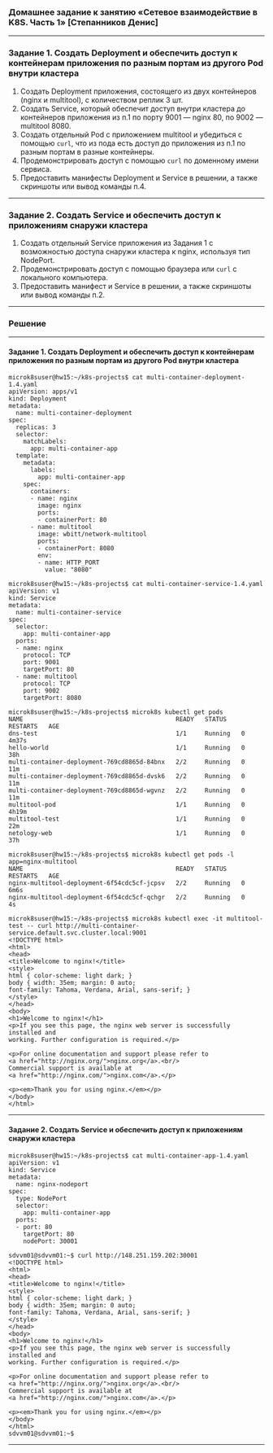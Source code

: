 ### Домашнее задание к занятию «Сетевое взаимодействие в K8S. Часть 1» [Степанников Денис]

------

### Задание 1. Создать Deployment и обеспечить доступ к контейнерам приложения по разным портам из другого Pod внутри кластера

1. Создать Deployment приложения, состоящего из двух контейнеров (nginx и multitool), с количеством реплик 3 шт.
2. Создать Service, который обеспечит доступ внутри кластера до контейнеров приложения из п.1 по порту 9001 — nginx 80, по 9002 — multitool 8080.
3. Создать отдельный Pod с приложением multitool и убедиться с помощью `curl`, что из пода есть доступ до приложения из п.1 по разным портам в разные контейнеры.
4. Продемонстрировать доступ с помощью `curl` по доменному имени сервиса.
5. Предоставить манифесты Deployment и Service в решении, а также скриншоты или вывод команды п.4.

------

### Задание 2. Создать Service и обеспечить доступ к приложениям снаружи кластера

1. Создать отдельный Service приложения из Задания 1 с возможностью доступа снаружи кластера к nginx, используя тип NodePort.
2. Продемонстрировать доступ с помощью браузера или `curl` с локального компьютера.
3. Предоставить манифест и Service в решении, а также скриншоты или вывод команды п.2.

------

### Решение

------
#### Задание 1. Создать Deployment и обеспечить доступ к контейнерам приложения по разным портам из другого Pod внутри кластера

```
microk8suser@hw15:~/k8s-projects$ cat multi-container-deployment-1.4.yaml
apiVersion: apps/v1
kind: Deployment
metadata:
  name: multi-container-deployment
spec:
  replicas: 3
  selector:
    matchLabels:
      app: multi-container-app
  template:
    metadata:
      labels:
        app: multi-container-app
    spec:
      containers:
      - name: nginx
        image: nginx
        ports:
        - containerPort: 80
      - name: multitool
        image: wbitt/network-multitool
        ports:
        - containerPort: 8080
        env:
        - name: HTTP_PORT
          value: "8080"
```
```
microk8suser@hw15:~/k8s-projects$ cat multi-container-service-1.4.yaml
apiVersion: v1
kind: Service
metadata:
  name: multi-container-service
spec:
  selector:
    app: multi-container-app
  ports:
  - name: nginx
    protocol: TCP
    port: 9001
    targetPort: 80
  - name: multitool
    protocol: TCP
    port: 9002
    targetPort: 8080
```

```
microk8suser@hw15:~/k8s-projects$ microk8s kubectl get pods
NAME                                          READY   STATUS    RESTARTS   AGE
dns-test                                      1/1     Running   0          4m37s
hello-world                                   1/1     Running   0          38h
multi-container-deployment-769cd8865d-84bnx   2/2     Running   0          11m
multi-container-deployment-769cd8865d-dvsk6   2/2     Running   0          11m
multi-container-deployment-769cd8865d-wgvnz   2/2     Running   0          11m
multitool-pod                                 1/1     Running   0          4h19m
multitool-test                                1/1     Running   0          22m
netology-web                                  1/1     Running   0          37h
```

```
microk8suser@hw15:~/k8s-projects$ microk8s kubectl get pods -l app=nginx-multitool
NAME                                          READY   STATUS    RESTARTS   AGE
nginx-multitool-deployment-6f54cdc5cf-jcpsv   2/2     Running   0          6m6s
nginx-multitool-deployment-6f54cdc5cf-qchgr   2/2     Running   0          4s
```


```
microk8suser@hw15:~/k8s-projects$ microk8s kubectl exec -it multitool-test -- curl http://multi-container-service.default.svc.cluster.local:9001
<!DOCTYPE html>
<html>
<head>
<title>Welcome to nginx!</title>
<style>
html { color-scheme: light dark; }
body { width: 35em; margin: 0 auto;
font-family: Tahoma, Verdana, Arial, sans-serif; }
</style>
</head>
<body>
<h1>Welcome to nginx!</h1>
<p>If you see this page, the nginx web server is successfully installed and
working. Further configuration is required.</p>

<p>For online documentation and support please refer to
<a href="http://nginx.org/">nginx.org</a>.<br/>
Commercial support is available at
<a href="http://nginx.com/">nginx.com</a>.</p>

<p><em>Thank you for using nginx.</em></p>
</body>
</html>

```

------
#### Задание 2. Создать Service и обеспечить доступ к приложениям снаружи кластера
```
microk8suser@hw15:~/k8s-projects$ cat multi-container-app-1.4.yaml
apiVersion: v1
kind: Service
metadata:
  name: nginx-nodeport
spec:
  type: NodePort
  selector:
    app: multi-container-app
  ports:
  - port: 80
    targetPort: 80
    nodePort: 30001
```

```
sdvvm01@sdvvm01:~$ curl http://148.251.159.202:30001
<!DOCTYPE html>
<html>
<head>
<title>Welcome to nginx!</title>
<style>
html { color-scheme: light dark; }
body { width: 35em; margin: 0 auto;
font-family: Tahoma, Verdana, Arial, sans-serif; }
</style>
</head>
<body>
<h1>Welcome to nginx!</h1>
<p>If you see this page, the nginx web server is successfully installed and
working. Further configuration is required.</p>

<p>For online documentation and support please refer to
<a href="http://nginx.org/">nginx.org</a>.<br/>
Commercial support is available at
<a href="http://nginx.com/">nginx.com</a>.</p>

<p><em>Thank you for using nginx.</em></p>
</body>
</html>
sdvvm01@sdvvm01:~$
```
------